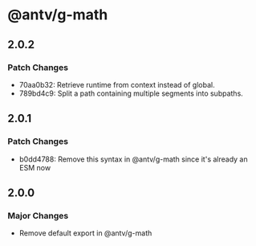 # @antv/g-math

## 2.0.2

### Patch Changes

-   70aa0b32: Retrieve runtime from context instead of global.
-   789bd4c9: Split a path containing multiple segments into subpaths.

## 2.0.1

### Patch Changes

-   b0dd4788: Remove this syntax in @antv/g-math since it's already an ESM now

## 2.0.0

### Major Changes

-   Remove default export in @antv/g-math
